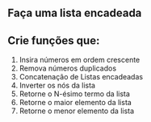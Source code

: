 
## Faça uma lista encadeada

## Crie funções que:
1. Insira números em ordem crescente
2. Remova números duplicados
3. Concatenação de Listas encadeadas
4. Inverter os nós da lista
5. Retorne o N-ésimo termo da lista
6. Retorne o maior elemento da lista
7. Retorne o menor elemento da lista